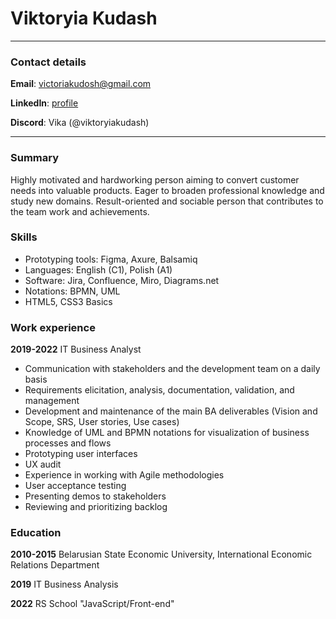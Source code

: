 # Viktoryia Kudash
---
### Contact details
**Email**: [victoriakudosh@gmail.com](mailto:victoriakudosh@gmail.com)

**LinkedIn**: [profile](https://www.linkedin.com/in/viktoryia-kudash-a0b46b83/) 

**Discord**: Vika \(@viktoryiakudash\)

---

### Summary
Highly motivated and hardworking person aiming to convert customer needs into valuable
products. Eager to broaden professional knowledge and study new domains. Result-oriented
and sociable person that contributes to the team work and achievements.
### Skills
* Prototyping tools: Figma, Axure, Balsamiq
* Languages: English (C1), Polish (A1)
* Software: Jira, Confluence, Miro, Diagrams.net
* Notations: BPMN, UML
* HTML5, CSS3 Basics

### Work experience
**2019-2022** IT Business Analyst
* Communication with stakeholders and the development team on a daily basis
* Requirements elicitation, analysis, documentation, validation, and management
* Development and maintenance of the main BA deliverables (Vision and Scope, SRS, User stories, Use
cases)
* Knowledge of UML and BPMN notations for visualization of business processes and flows
* Prototyping user interfaces 
* UX audit
* Experience in working with Agile methodologies
* User acceptance testing
* Presenting demos to stakeholders
* Reviewing and prioritizing backlog 

### Education
**2010-2015** Belarusian State Economic University, International Economic Relations
Department

**2019** IT Business Analysis

**2022** RS School "JavaScript/Front-end"

